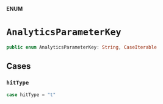 **ENUM**

# `AnalyticsParameterKey`

```swift
public enum AnalyticsParameterKey: String, CaseIterable
```

## Cases
### `hitType`

```swift
case hitType = "t"
```
